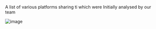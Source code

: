 A list of various platforms sharing ti which were Initially analysed by our team


![image](https://github.com/TIPCE/TIPCE/assets/160275708/dc40a937-6bc8-404a-a0a1-a6f10d0fcce8)

